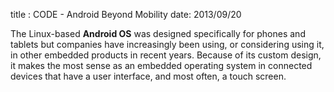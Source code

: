title : CODE - Android Beyond Mobility
date: 2013/09/20

The Linux-based **Android OS** was designed specifically for phones and tablets but companies have increasingly been using, or
considering using it, in other embedded products in recent years. Because of its custom design, it makes the most 
sense as an embedded operating system in connected devices that have a user interface, and most often, a touch screen.


